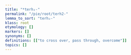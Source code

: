```yaml
---
title: "*terh₂-"
permalink: "/pie/root/terh2-"
lemma_to_sort: "terh₂-"
klass: root
etymology: []
markers: []
synonyms: []
definitions: [["to cross over, pass through, overcome"]]
topics: []
---
```

